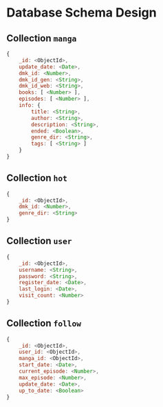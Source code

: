 # Database Schema Design

## Collection `manga`

``` js
{
    _id: <ObjectId>,
    update_date: <Date>,
    dmk_id: <Number>,
    dmk_id_gen: <String>,
    dmk_id_web: <String>,
    books: [ <Number> ],
    episodes: [ <Number> ],
    info: {
        title: <String>,
        author: <String>,
        description: <String>,
        ended: <Boolean>,
        genre_dir: <String>,
        tags: [ <String> ]
    }
}
```

## Collection `hot`

``` js
{
    _id: <ObjectId>,
    dmk_id: <Number>,
    genre_dir: <String>
}
```

## Collection `user`

``` js
{
    _id: <ObjectId>,
    username: <String>,
    password: <String>,
    register_date: <Date>,
    last_login: <Date>,
    visit_count: <Number>
}
```

## Collection `follow`

``` js
{
    _id: <ObjectId>,
    user_id: <ObjectId>,
    manga_id: <ObjectId>,
    start_date: <Date>,
    current_episode: <Number>,
    max_episode: <Number>,
    update_date: <Date>,
    up_to_date: <Boolean>
}
```
